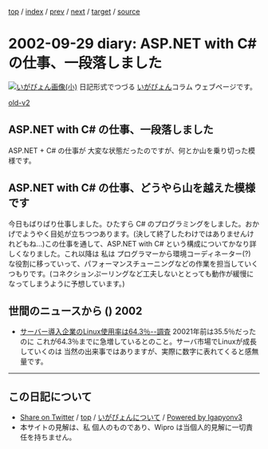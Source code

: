 [top](../index.html) 
 / [index](index.html) 
 / [prev](ig020927.html) 
 / [next](ig021003.html) 
 / [target](http://www.igapyon.jp/igapyon/diary/2002/ig020929.html) 
 / [source](https://github.com/igapyon/diary/blob/master/2002/ig020929.src.md) 

2002-09-29 diary: ASP.NET with C# の仕事、一段落しました
=====================================================================================================
[![いがぴょん画像(小)](http://www.igapyon.jp/igapyon/diary/images/iga200306s.jpg "いがぴょん")](http://www.igapyon.jp/igapyon/diary/memo/memoigapyon.html) 日記形式でつづる [いがぴょん](http://www.igapyon.jp/igapyon/diary/memo/memoigapyon.html)コラム ウェブページです。

[old-v2](ig020929-orig.html)

## ASP.NET with C# の仕事、一段落しました

ASP.NET + C# の仕事が 大変な状態だったのですが、何とか山を乗り切った模様です。


## ASP.NET with C# の仕事、どうやら山を越えた模様です

今日もばりばり仕事しました。ひたすら C# のプログラミングをしました。おかげでようやく目処が立ちつつあります。(決して終了したわけではありませんけれどもね…)この仕事を通して、ASP.NET with C# という構成についてかなり詳しくなりました。これ以降は 私は プログラマーから環境コーディネーター(?) な役割に移っていって、パフォーマンスチューニングなどの作業を担当していくつもりです。(コネクションぷーリングなど工夫しないととっても動作が緩慢になってしまうように予想しています。)

## 世間のニュースから () 2002

* [サーバー導入企業のLinux使用率は64.3％--調査](http://biztech.nikkeibp.co.jp/wcs/leaf/CID/onair/biztech/comp/208558)  20021年前は35.5％だったのに これが64.3％までに急増しているとのこと。サーバ市場でLinuxが成長していくのは 当然の出来事ではありますが、実際に数字に表れてくると感無量です。


----------------------------------------------------------------------------------------------------

## この日記について

* [Share on Twitter](https://twitter.com/intent/tweet?hashtags=igapyon%2Cdiary%2C%E3%81%84%E3%81%8C%E3%81%B4%E3%82%87%E3%82%93&text=ASP.NET+with+C%23+%E3%81%AE%E4%BB%95%E4%BA%8B%E3%80%81%E4%B8%80%E6%AE%B5%E8%90%BD%E3%81%97%E3%81%BE%E3%81%97%E3%81%9F&url=http%3A%2F%2Fwww.igapyon.jp%2Figapyon%2Fdiary%2F2002%2Fig020929.html) / [top](../index.html) / [いがぴょんについて](http://www.igapyon.jp/igapyon/diary/memo/memoigapyon.html) / [Powered by Igapyonv3](https://github.com/igapyon/igapyonv3)
* 本サイトの見解は、私 個人のものであり、Wipro は当個人的見解に一切責任を持ちません。 
